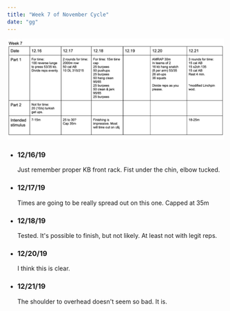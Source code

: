 ```yaml
---
title: "Week 7 of November Cycle"
date: "gg"
---
```


![workouts](./nov-19-week7.jpg)
*  ### 12/16/19
    Just remember proper KB front rack. Fist under the chin, elbow tucked.  
* ### 12/17/19 
    Times are going to be really spread out on this one.  Capped at 35m
* ### 12/18/19
    Tested.  It's possible to finish, but not likely.  At least not with legit reps.
* ### 12/20/19 
    I think this is clear. 
* ### 12/21/19
    The shoulder to overhead doesn't seem so bad.  It is. 